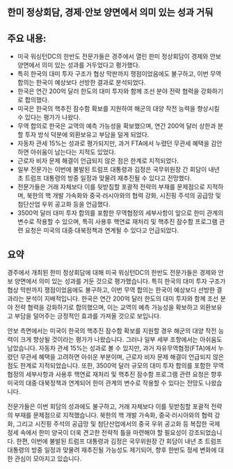 ## 한미 정상회담, 경제·안보 양면에서 의미 있는 성과 거둬

## 주요 내용:
*   미국 워싱턴DC의 한반도 전문가들은 경주에서 열린 한미 정상회담이 경제와 안보 양면에서 의미 있는 성과를 거두었다고 평가했다.
*   특히 한국의 대미 투자 구조가 협상 막판까지 쟁점이었음에도 불구하고, 이번 무역 합의는 한국이 예상보다 선방한 결과로 분석되었다.
*   한국은 연간 200억 달러 한도의 대미 투자와 함께 조선 분야 전략 협력을 강화하기로 합의했다.
*   미국은 한국의 핵추진 잠수함 확보를 지원하여 해군의 대양 작전 능력을 향상시킬 수 있다는 평가가 나왔다.
*   무역 합의로 한국은 교역의 예측 가능성을 확보했으며, 연간 200억 달러 상한과 분할 투자 방식 덕분에 외환보유고 부담을 덜게 되었다.
*   자동차 관세 15%는 성과로 평가되지만, 과거 FTA에서 누렸던 무관세 혜택을 감안하면 아쉬움이 남는다는 지적도 있었다.
*   근로자 비자 문제 해결이 언급되지 않은 점은 한계로 지적되었다.
*   일부 전문가는 이번에 불발된 트럼프 대통령과 김정은 국무위원장 간 회담이 내년 초 트럼프 대통령의 방중 일정과 맞물려 재추진될 수 있다고 전망했다.
*   전문가들은 거래 자체보다 이를 뒷받침할 포괄적 전략의 부재를 문제점으로 지적하며, 북한의 핵 개발 가속화와 중국·러시아와의 협력 강화, 시진핑 주석의 공급망 및 첨단산업 우위 공고화 등을 언급했다.
*   3500억 달러 대미 투자 합의를 포함한 무역협정의 세부사항이 앞으로 한미 관계의 변수로 작용할 수 있으며, 특히 사용후 핵연료 재처리 및 핵추진 잠수함 프로그램 관련 요청은 미국의 대중·대북정책과 연계될 수 있다고 언급되었다.

## 요약

경주에서 개최된 한미 정상회담에 대해 미국 워싱턴DC의 한반도 전문가들은 경제와 안보 양면에서 의미 있는 성과를 거둔 것으로 평가했습니다. 특히 한국의 대미 투자 구조가 협상 막판까지 쟁점이었음에도 불구하고, 이번 무역 합의는 한국이 예상보다 선방한 결과라는 분석이 지배적입니다. 한국은 연간 200억 달러 한도의 대미 투자와 함께 조선 분야 전략 협력을 강화하기로 합의했으며, 이는 교역의 예측 가능성을 확보하고 외환보유고 부담을 덜어주는 긍정적인 효과를 가져올 것으로 보입니다.

안보 측면에서는 미국이 한국의 핵추진 잠수함 확보를 지원할 경우 해군의 대양 작전 능력이 크게 향상될 것이라는 평가가 나왔습니다. 그러나 일부 세부 조항에서는 아쉬움도 남았습니다. 자동차 관세 15%는 성과로 볼 수 있지만, 과거 자유무역협정(FTA)에서 누렸던 무관세 혜택을 고려하면 아쉬운 부분이며, 근로자 비자 문제 해결이 언급되지 않은 점도 한계로 지적되었습니다. 또한, 3500억 달러 규모의 대미 투자 합의를 포함한 무역협정의 세부사항과 사용후 핵연료 재처리 및 핵추진 잠수함 프로그램 관련 요청은 향후 미국의 대중·대북정책과 연계되어 한미 관계의 변수로 작용할 수 있다는 전망도 나왔습니다.

전문가들은 이번 회담의 성과에도 불구하고, 거래 자체보다 이를 뒷받침할 포괄적 전략의 부재를 문제점으로 지적했습니다. 북한의 핵 개발 가속화, 중국·러시아와의 협력 강화, 그리고 시진핑 주석의 공급망 및 첨단산업에서의 중국 우위 공고화 등 복잡한 국제 정세 속에서 한미 양국이 더욱 견고한 전략적 틀을 마련해야 할 필요성이 강조되었습니다. 한편, 이번에 불발된 트럼프 대통령과 김정은 국무위원장 간 회담이 내년 초 트럼프 대통령의 방중 일정과 맞물려 재추진될 가능성도 제기되어, 향후 한반도 정세 변화에 대한 관심이 모아지고 있습니다.